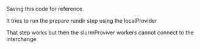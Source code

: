 Saving this code for reference.

It tries to run the prepare rundir step using the localProvider

That step works but then the slurmProviver workers cannot connect to the interchange